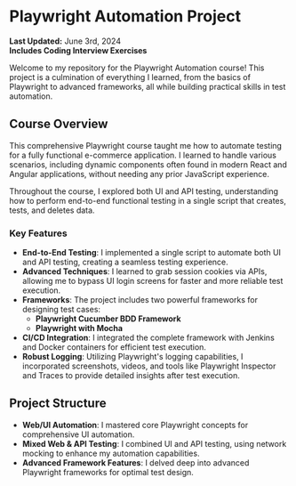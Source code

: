 # Playwright Automation Project

**Last Updated:** June 3rd, 2024  
**Includes Coding Interview Exercises**

Welcome to my repository for the Playwright Automation course! This project is a culmination of everything I learned, from the basics of Playwright to advanced frameworks, all while building practical skills in test automation.

## Course Overview

This comprehensive Playwright course taught me how to automate testing for a fully functional e-commerce application. I learned to handle various scenarios, including dynamic components often found in modern React and Angular applications, without needing any prior JavaScript experience.

Throughout the course, I explored both UI and API testing, understanding how to perform end-to-end functional testing in a single script that creates, tests, and deletes data.

### Key Features

- **End-to-End Testing**: I implemented a single script to automate both UI and API testing, creating a seamless testing experience.
- **Advanced Techniques**: I learned to grab session cookies via APIs, allowing me to bypass UI login screens for faster and more reliable test execution.
- **Frameworks**: The project includes two powerful frameworks for designing test cases:
  - **Playwright Cucumber BDD Framework**
  - **Playwright with Mocha**
- **CI/CD Integration**: I integrated the complete framework with Jenkins and Docker containers for efficient test execution.
- **Robust Logging**: Utilizing Playwright's logging capabilities, I incorporated screenshots, videos, and tools like Playwright Inspector and Traces to provide detailed insights after test execution.

## Project Structure

- **Web/UI Automation**: I mastered core Playwright concepts for comprehensive UI automation.
- **Mixed Web & API Testing**: I combined UI and API testing, using network mocking to enhance my automation capabilities.
- **Advanced Framework Features**: I delved deep into advanced Playwright frameworks for optimal test design.
